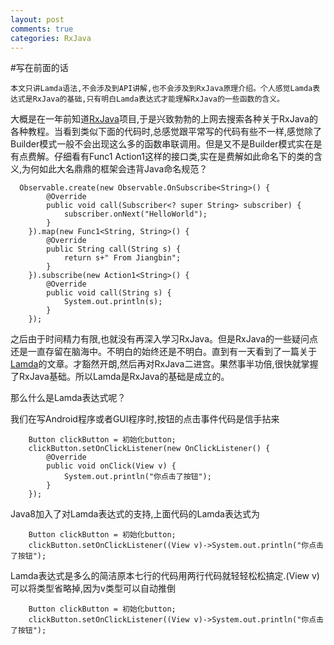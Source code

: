 ```yaml
---
layout: post
comments: true
categories: RxJava
---
```

#写在前面的话

    本文只讲Lamda语法,不会涉及到API讲解,也不会涉及到RxJava原理介绍。个人感觉Lamda表达式是RxJava的基础,只有明白Lamda表达式才能理解RxJava的一些函数的含义。
    
大概是在一年前知道[RxJava](https://github.com/ReactiveX/RxJava)项目,于是兴致勃勃的上网去搜索各种关于RxJava的各种教程。当看到类似下面的代码时,总感觉跟平常写的代码有些不一样,感觉除了Builder模式一般不会出现这么多的函数串联调用。但是又不是Builder模式实在是有点费解。仔细看有Func1 Action1这样的接口类,实在是费解如此命名下的类的含义,为何如此大名鼎鼎的框架会违背Java命名规范？

      Observable.create(new Observable.OnSubscribe<String>() {
            @Override
            public void call(Subscriber<? super String> subscriber) {
                subscriber.onNext("HelloWorld");
            }
        }).map(new Func1<String, String>() {
            @Override
            public String call(String s) {
                return s+" From Jiangbin";
            }
        }).subscribe(new Action1<String>() {
            @Override
            public void call(String s) {
                System.out.println(s);
            }
        });

之后由于时间精力有限,也就没有再深入学习RxJava。但是RxJava的一些疑问点还是一直存留在脑海中。不明白的始终还是不明白。直到有一天看到了一篇关于[Lamda](http://docs.oracle.com/javase/tutorial/java/javaOO/lambdaexpressions.html?from=timeline&isappinstalled=0)的文章。才豁然开朗,然后再对RxJava二进宫。果然事半功倍,很快就掌握了RxJava基础。所以Lamda是RxJava的基础是成立的。

那么什么是Lamda表达式呢？

我们在写Android程序或者GUI程序时,按钮的点击事件代码是信手拈来

        Button clickButton = 初始化button;
        clickButton.setOnClickListener(new OnClickListener() {
            @Override
            public void onClick(View v) {
                System.out.println("你点击了按钮");
            }
        });

Java8加入了对Lamda表达式的支持,上面代码的Lamda表达式为

        Button clickButton = 初始化button;
        clickButton.setOnClickListener((View v)->System.out.println("你点击了按钮");

Lamda表达式是多么的简洁原本七行的代码用两行代码就轻轻松松搞定.(View v)可以将类型省略掉,因为v类型可以自动推倒

        Button clickButton = 初始化button;
        clickButton.setOnClickListener((View v)->System.out.println("你点击了按钮");




